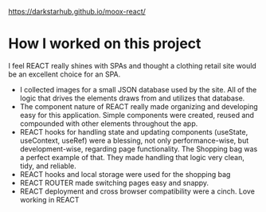 https://darkstarhub.github.io/moox-react/

# How I worked on this project

I feel REACT really shines with SPAs and thought a clothing retail site would be an excellent choice for an SPA.
- I collected images for a small JSON database used by the site. All of the logic that drives the elements draws from and utilizes that database. 
- The component nature of REACT really made organizing and developing easy for this application. Simple components were created, reused and compounded with other elements throughout the app.
- REACT hooks for handling state and updating components (useState, useContext, useRef) were a blessing, not only performance-wise, but development-wise, regarding page functionality. The Shopping bag was a perfect example of that. They made handling that logic very clean, tidy, and reliable.
- REACT hooks and local storage were used for the shopping bag
- REACT ROUTER made switching pages easy and snappy.
- REACT deployment and cross browser compatibility were a cinch. Love working in REACT
  
